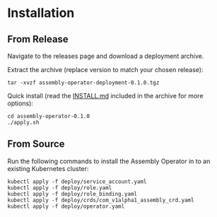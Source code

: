 # Installation

## From Release

Navigate to the releases page and download a deployment archive. 

Extract the archive (replace version to match your chosen release):

```
tar -xvzf assembly-operator-deployment-0.1.0.tgz
```

Quick install (read the [INSTALL.md](./dist-docs/INSTALL.md) included in the archive for more options):

```
cd assembly-operator-0.1.0
./apply.sh
```

## From Source

Run the following commands to install the Assembly Operator in to an existing Kubernetes cluster:

```
kubectl apply -f deploy/service_account.yaml
kubectl apply -f deploy/role.yaml
kubectl apply -f deploy/role_binding.yaml
kubectl apply -f deploy/crds/com_v1alpha1_assembly_crd.yaml
kubectl apply -f deploy/operator.yaml
```